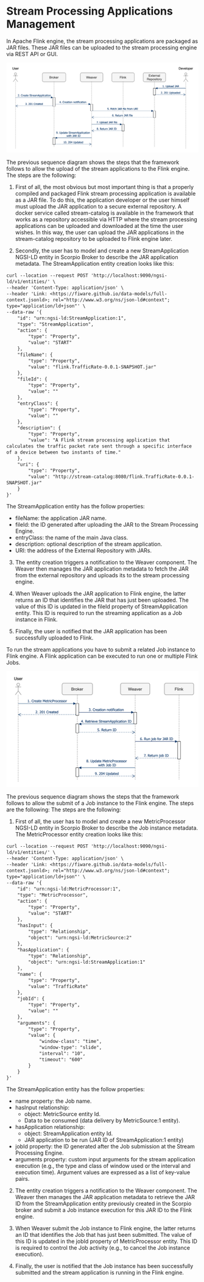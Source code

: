 # Stream Processing Applications Management

In Apache Flink engine, the stream processing applications are packaged as JAR files. These JAR files can be uploaded to the stream processing engine via REST API or GUI.

![`data-aggregator-stream-app-sequence`](../data-aggregator-stream-app-sequence.png)

The previous sequence diagram shows the steps that the framework follows to allow the upload of the stream applications to the Flink engine. The steps are the following:

1.	First of all, the most obvious but most important thing is that a properly compiled and packaged Flink stream processing application is available as a JAR file. To do this, the application developer or the user himself must upload the JAR application to a secure external repository. A docker service called stream-catalog is available in the framework that works as a repository accessible via HTTP where the stream processing applications can be uploaded and downloaded at the time the user wishes. In this way, the user can upload the JAR applications in the stream-catalog repository to be uploaded to Flink engine later.

2.	Secondly, the user has to model and create a new StreamApplication NGSI-LD entity in Scorpio Broker to describe the JAR application metadata. The StreamApplication entity creation looks like this:

```
curl --location --request POST 'http://localhost:9090/ngsi-ld/v1/entities/' \
--header 'Content-Type: application/json' \
--header 'Link: <https://fiware.github.io/data-models/full-context.jsonld>; rel="http://www.w3.org/ns/json-ld#context"; type="application/ld+json"' \
--data-raw '{
    "id": "urn:ngsi-ld:StreamApplication:1",
    "type": "StreamApplication",
    "action": {
        "type": "Property",
        "value": "START"
    },
    "fileName": {
        "type": "Property",
        "value": "flink.TrafficRate-0.0.1-SNAPSHOT.jar"
    },
    "fileId": {
        "type": "Property",
        "value": ""
    },
    "entryClass": {
        "type": "Property",
        "value": ""
    },
    "description": {
        "type": "Property",
        "value": "A Flink stream processing application that calculates the traffic packet rate sent through a specific interface of a device between two instants of time."
    },
    "uri": {
        "type": "Property",
        "value": "http://stream-catalog:8080/flink.TrafficRate-0.0.1-SNAPSHOT.jar"
    }
}'
```

The StreamApplication entity has the follow properties:
- fileName: the application JAR name.
- fileId: the ID generated after uploading the JAR to the Stream Processing Engine. 
- entryClass: the name of the main Java class.
- description: optional description of the stream application.
- URI: the address of the External Repository with JARs.

3.	The entity creation triggers a notification to the Weaver component. The Weaver then manages the JAR application metadata to fetch the JAR from the external repository and uploads its to the stream processing engine.

4.	When Weaver uploads the JAR application to Flink engine, the latter returns an ID that identifies the JAR that has just been uploaded. The value of this ID is updated in the fileId property of StreamApplication entity. This ID is required to run the streaming application as a Job instance in Flink.

5.	Finally, the user is notified that the JAR application has been successfully uploaded to Flink.

To run the stream applications you have to submit a related Job instance to Flink engine. A Flink application can be executed to run one or multiple Flink Jobs. 

![`data-aggregator-stream-job-sequence`](../data-aggregator-stream-job-sequence.png)

The previous sequence diagram shows the steps that the framework follows to allow the submit of a Job instance to the Flink engine. The steps are the following:
The steps are the following:

1.	First of all, the user has to model and create a new MetricProcessor NGSI-LD entity in Scorpio Broker to describe the Job instance metadata. The MetricProcessor entity creation looks like this:

```
curl --location --request POST 'http://localhost:9090/ngsi-ld/v1/entities/' \
--header 'Content-Type: application/json' \
--header 'Link: <https://fiware.github.io/data-models/full-context.jsonld>; rel="http://www.w3.org/ns/json-ld#context"; type="application/ld+json"' \
--data-raw '{
    "id": "urn:ngsi-ld:MetricProcessor:1",
    "type": "MetricProcessor",
    "action": {
        "type": "Property",
        "value": "START"
    },
    "hasInput": {
        "type": "Relationship",
        "object": "urn:ngsi-ld:MetricSource:2"
    },
    "hasApplication": {
        "type": "Relationship",
        "object": "urn:ngsi-ld:StreamApplication:1"
    },
    "name": {
        "type": "Property",
        "value": "TrafficRate"
    },
    "jobId": {
        "type": "Property",
        "value": ""
    },
    "arguments": {
        "type": "Property",
        "value": {
            "window-class": "time",
            "window-type": "slide",
            "interval": "10",
            "timeout": "600"
        }
    }
}'
```

The StreamApplication entity has the follow properties:
-	name property: the Job name.
-	hasInput relationship:
	- object: MetricSource entity Id.
	- Data to be consumed (data delivery by MetricSource:1 entity).
-	hasApplication relationship:
	- object: StreamApplication entity Id.
	- JAR application to be run (JAR ID of StreamApplication:1 entity)
-	jobId property: the ID generated after the Job submission at the Stream Processing Engine.
-	arguments property: custom input arguments for the stream application execution (e.g., the type and class of window used or the interval and execution time). Argument values are expressed as a list of key-value pairs.

2.	The entity creation triggers a notification to the Weaver component. The Weaver then manages the JAR application metadata to retrieve the JAR ID from the StreamApplication entity previously created in the Scorpio broker and submit a Job instance execution for this JAR ID to the Flink engine.

3.	When Weaver submit the Job instance to Flink engine, the latter returns an ID that identifies the Job that has just been submitted. The value of this ID is updated in the jobId property of MetricProcessor entity. This ID is required to control the Job activity (e.g., to cancel the Job instance execution).

4.	Finally, the user is notified that the Job instance has been successfully submitted and the stream application is running in the Flink engine.

